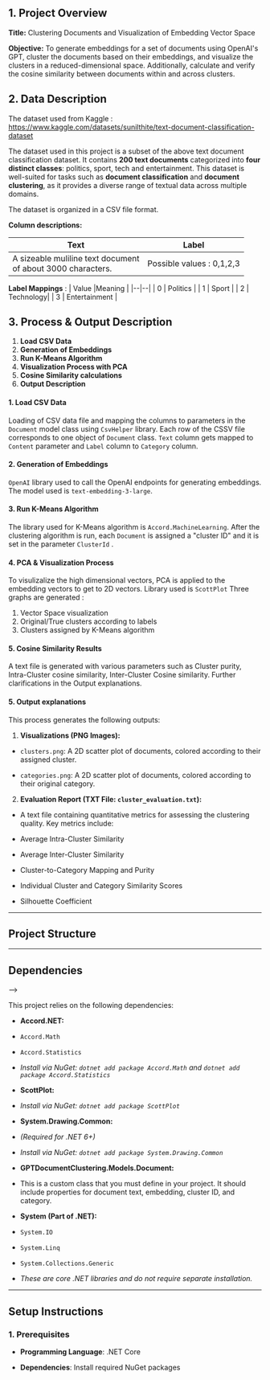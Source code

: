 
## 1. Project Overview

  

**Title:** Clustering Documents and Visualization of Embedding Vector Space

  

**Objective:** To generate embeddings for a set of documents using OpenAI's GPT, cluster the documents based on their embeddings, and visualize the clusters in a reduced-dimensional space. Additionally, calculate and verify the cosine similarity between documents within and across clusters.

  

## 2. Data Description
The dataset used from Kaggle :
https://www.kaggle.com/datasets/sunilthite/text-document-classification-dataset

The dataset used in this project is a subset of the above text document classification dataset. It contains **200 text documents** categorized into **four distinct classes**: politics, sport, tech and entertainment. This dataset is well-suited for tasks such as **document classification** and **document clustering**, as it provides a diverse range of textual data across multiple domains.

The dataset is organized in a CSV file format.

**Column descriptions:**

| Text | Label |
|--|--|
| A sizeable muliline text document <br> of about 3000 characters.  | Possible values : 0,1,2,3 |

**Label Mappings** : 
| Value |Meaning  |
|--|--|
| 0 | Politics |
| 1 | Sport |
| 2 |  Technology|
| 3 | Entertainment |


## 3. Process & Output Description

 1. **Load CSV Data**
 2. **Generation of Embeddings**
 3. **Run K-Means Algorithm**
 4. **Visualization Process with PCA**
 5. **Cosine Similarity calculations**
 6. **Output Description**

  

#### 1. Load CSV Data
Loading of CSV data file and mapping the columns to parameters in the `Document` model class using `CsvHelper` library. Each row of the CSSV file corresponds to one object of `Document` class. 
 `Text` column gets mapped to `Content` parameter and `Label` column to `Category` column.
  
#### 2. Generation of Embeddings
`OpenAI` library used to call the OpenAI endpoints for generating embeddings. The model used is `text-embedding-3-large`.

#### 3. Run K-Means Algorithm
The library used for K-Means algorithm is `Accord.MachineLearning`. After the clustering algorithm is run, each `Document` is assigned a "cluster ID" and it is set in the parameter `ClusterId` .

#### 4. PCA & Visualization Process 
To visulizalize the high dimensional vectors, PCA is applied to the embedding vectors to get to 2D vectors. Library used is `ScottPlot`
Three graphs are generated : 

 1. Vector Space visualization
 2. Original/True clusters according to labels 
 3. Clusters assigned by K-Means algorithm

#### 5. Cosine Similarity Results 
A text file is generated with various parameters such as Cluster purity, Intra-Cluster cosine similarity, Inter-Cluster Cosine similarity. Further clarifications in the Output explanations. 

#### 5. Output explanations

This process generates the following outputs:

  

1.  **Visualizations (PNG Images):**

*  `clusters.png`: A 2D scatter plot of documents, colored according to their assigned cluster.

*  `categories.png`: A 2D scatter plot of documents, colored according to their original category.

  

2.  **Evaluation Report (TXT File: `cluster_evaluation.txt`):**

* A text file containing quantitative metrics for assessing the clustering quality. Key metrics include:

* Average Intra-Cluster Similarity

* Average Inter-Cluster Similarity

* Cluster-to-Category Mapping and Purity

* Individual Cluster and Category Similarity Scores

* Silhouette Coefficient


  

---

  

## Project Structure

  

---

  
  


  

## Dependencies

-->

  

This project relies on the following dependencies:

  

*  **Accord.NET:**

*  `Accord.Math`

*  `Accord.Statistics`

*  _Install via NuGet: `dotnet add package Accord.Math` and `dotnet add package Accord.Statistics`_

  

*  **ScottPlot:**

*  _Install via NuGet: `dotnet add package ScottPlot`_

  

*  **System.Drawing.Common:**

*  _(Required for .NET 6+)_

*  _Install via NuGet: `dotnet add package System.Drawing.Common`_

  

*  **GPTDocumentClustering.Models.Document:**

* This is a custom class that you must define in your project. It should include properties for document text, embedding, cluster ID, and category.

  

*  **System (Part of .NET):**

*  `System.IO`

*  `System.Linq`

*  `System.Collections.Generic`

*  _These are core .NET libraries and do not require separate installation._

  

---

  

## **Setup Instructions**

  

### 1. **Prerequisites**

  

-  **Programming Language**: .NET Core

-  **Dependencies**: Install required NuGet packages

  

  


